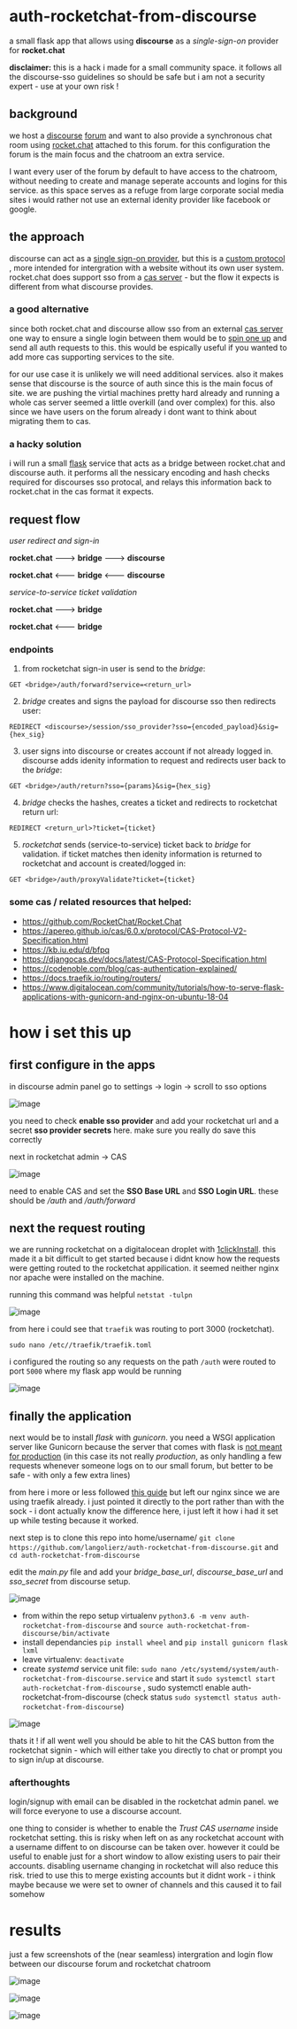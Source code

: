 # auth-rocketchat-from-discourse

a small flask app that allows using __discourse__ as a _single-sign-on_ provider for __rocket.chat__

__disclaimer:__ this is a hack i made for a small community space. it follows all the discourse-sso guidelines so should be safe but i am not a security expert - use at your own risk !

## background

we host a [discourse](https://www.discourse.org/) [forum](scanlines.xyz) and want to also provide a synchronous chat room using [rocket.chat](rocket.chat) attached to this forum. for this configuration the forum is the main focus and the chatroom an extra service.

I want every user of the forum by default to have access to the chatroom, without needing to create and manage seperate accounts and logins for this service. as this space serves as a refuge from large corporate social media sites i would rather not use an external idenity provider like facebook or google.

## the approach

discourse can act as a [single sign-on provider](https://meta.discourse.org/t/using-discourse-as-a-sso-provider/32974), but this is a [custom protocol](https://meta.discourse.org/t/log-in-to-rocketchat-with-discourse/85559) , more intended for intergration with a website without its own user system. rocket.chat does support sso from a [cas server](https://rocket.chat/docs/administrator-guides/authentication/cas/) - but the flow it expects is different from what discourse provides.

### a good alternative

since both rocket.chat and discourse allow sso from an external [cas server](https://en.wikipedia.org/wiki/Central_Authentication_Service) one way to ensure a single login between them would be to [spin one up](https://nithinkk.wordpress.com/2017/04/01/cas-server-setup-in-10mts/) and send all auth requests to this. this would be espically useful if you wanted to add more cas supporting services to the site.

for our use case it is unlikely we will need additional services. also it makes sense that discourse is the source of auth since this is the main focus of site. we are pushing the virtial machines pretty hard already and running a whole cas server seemed a little overkill (and over complex) for this. also since we have users on the forum already i dont want to think about migrating them to cas.

### a hacky solution

i will run a small [flask](https://flask.palletsprojects.com/en/1.1.x/) service that acts as a bridge between rocket.chat and discourse auth. it performs all the nessicary encoding and hash checks required for discourses sso protocal, and relays this information back to rocket.chat in the cas format it expects.

## request flow

_user redirect and sign-in_

__rocket.chat__ ---> __bridge__ ---> __discourse__

__rocket.chat__ <--- __bridge__ <--- __discourse__

_service-to-service ticket validation_

__rocket.chat__ ---> __bridge__

__rocket.chat__ <--- __bridge__

### endpoints

1. from rocketchat sign-in user is send to the _bridge_:

`GET <bridge>/auth/forward?service=<return_url>`

2. _bridge_ creates and signs the payload for discourse sso then redirects user:

`REDIRECT <discourse>/session/sso_provider?sso={encoded_payload}&sig={hex_sig}`

3. user signs into discourse or creates account if not already logged in. discourse adds idenity information to request and redirects user back to the _bridge_:
  
`GET <bridge>/auth/return?sso={params}&sig={hex_sig}`

4. _bridge_ checks the hashes, creates a ticket and redirects to rocketchat return url:

`REDIRECT <return_url>?ticket={ticket}`

5. _rocketchat_ sends (service-to-service) ticket back to _bridge_ for validation. if ticket matches then idenity information is returned to rocketchat and account is created/logged in:

`GET <bridge>/auth/proxyValidate?ticket={ticket}`

### some cas / related resources that helped:

- https://github.com/RocketChat/Rocket.Chat
- https://apereo.github.io/cas/6.0.x/protocol/CAS-Protocol-V2-Specification.html
- https://kb.iu.edu/d/bfpq
- https://djangocas.dev/docs/latest/CAS-Protocol-Specification.html
- https://codenoble.com/blog/cas-authentication-explained/
- https://docs.traefik.io/routing/routers/
- https://www.digitalocean.com/community/tutorials/how-to-serve-flask-applications-with-gunicorn-and-nginx-on-ubuntu-18-04

# how i set this up

## first configure in the apps

in discourse admin panel go to settings -> login -> scroll to sso options

![image](https://user-images.githubusercontent.com/12017938/80315780-16a97700-87fa-11ea-887f-52a194489e11.png)

you need to check __enable sso provider__ and add your rocketchat url and a secret __sso provider secrets__ here. make sure you really do save this correctly

next in rocketchat admin -> CAS

![image](https://user-images.githubusercontent.com/12017938/80315843-81f34900-87fa-11ea-91b6-fec5f743ceb6.png)

need to enable CAS and set the __SSO Base URL__ and __SSO Login URL__. these should be _<base-url>/auth_ and _<base-url>/auth/forward_

## next the request routing

we are running rocketchat on a digitalocean droplet with [1clickInstall](https://marketplace.digitalocean.com/apps/rocket-chat). this made it a bit difficult to get started because i didnt know how the requests were getting routed to the rocketchat appilication. it seemed neither nginx nor apache were installed on the machine.

running this command was helpful `netstat -tulpn`

![image](https://user-images.githubusercontent.com/12017938/80313835-d3490b80-87ed-11ea-848e-5226f639d156.png)

from here i could see that `traefik` was routing to port 3000 (rocketchat).

`sudo nano /etc//traefik/traefik.toml`

i configured the routing so any requests on the path `/auth` were routed to port `5000` where my flask app would be running

![image](https://user-images.githubusercontent.com/12017938/80314041-1788db80-87ef-11ea-9805-d84f7986dc00.png)

## finally the application

next would be to install _flask_ with _gunicorn_. you need a WSGI application server like Gunicorn because the server that comes with flask is [not meant for production](https://vsupalov.com/flask-web-server-in-production/) (in this case its not really _production_, as only handling a few requests whenever someone logs on to our small forum, but better to be safe - with only a few extra lines)

from here i more or less followed [this guide](https://www.digitalocean.com/community/tutorials/how-to-serve-flask-applications-with-gunicorn-and-nginx-on-ubuntu-18-04) but left our nginx since we are using traefik already. i just pointed it directly to the port rather than with the sock - i dont actually know the difference here, i just left it how i had it set up while testing because it worked.

next step is to clone this repo into home/username/ `git clone https://github.com/langolierz/auth-rocketchat-from-discourse.git` and `cd auth-rocketchat-from-discourse`
  
 edit the _main.py_ file and add your _bridge_base_url_, _discourse_base_url_ and _sso_secret_ from discourse setup.
  
  ![image](https://user-images.githubusercontent.com/12017938/80316391-d1874400-87fd-11ea-941a-8742f70a5254.png)
  
- from within the repo setup virtualenv `python3.6 -m venv auth-rocketchat-from-discourse` and `source auth-rocketchat-from-discourse/bin/activate`
- install dependancies `pip install wheel` and `pip install gunicorn flask lxml`
- leave virtualenv: `deactivate`
- create _systemd_ service unit file: `sudo nano /etc/systemd/system/auth-rocketchat-from-discourse.service` and start it `sudo systemctl start auth-rocketchat-from-discourse` , sudo systemctl enable auth-rocketchat-from-discourse (check status `sudo systemctl status auth-rocketchat-from-discourse`)
 
 ![image](https://user-images.githubusercontent.com/12017938/80342745-f9f65900-8864-11ea-8ad3-d1865f94b684.png)

thats it ! if all went well you should be able to hit the CAS button from the rocketchat signin - which will either take you directly to chat or prompt you to sign in/up at discourse.

### afterthoughts

login/signup with email can be disabled in the rocketchat admin panel. we will force everyone to use a discourse account.

one thing to consider is whether to enable the _Trust CAS username_ inside rocketchat setting. this is risky when left on as any rocketchat account with a username diffent to on discourse can be taken over. however it could be useful to enable just for a short window to allow existing users to pair their accounts. disabling username changing in rocketchat will also reduce this risk. tried to use this to merge existing accounts but it didnt work - i think maybe because we were set to owner of channels and this caused it to fail somehow

# results

just a few screenshots of the (near seamless) intergration and login flow between our discourse forum and rocketchat chatroom

![image](https://user-images.githubusercontent.com/12017938/80374299-c0d6dc80-8896-11ea-81a3-8ce2454435de.png)

![image](https://user-images.githubusercontent.com/12017938/80374489-02678780-8897-11ea-85cd-d533ef32c3ab.png)

![image](https://user-images.githubusercontent.com/12017938/80374555-1b703880-8897-11ea-845b-c5eb3d55b3c6.png)

